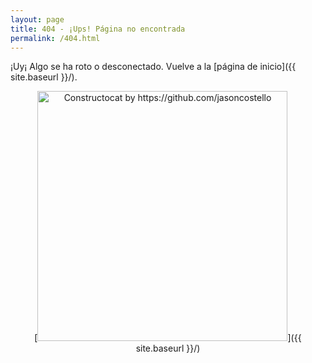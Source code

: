 ```yaml
---
layout: page
title: 404 - ¡Ups! Página no encontrada
permalink: /404.html
---
```


¡Uy¡ Algo se ha roto o desconectado. Vuelve a la [página de inicio]({{ site.baseurl }}/).
<center>
[<img src="{{ site.baseurl }}/images/404.jpg" alt="Constructocat by https://github.com/jasoncostello" style="width: 400px;"/>]({{ site.baseurl }}/)
</center>
